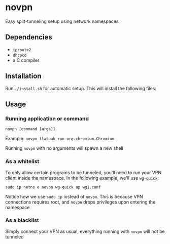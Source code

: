 # novpn

Easy split-tunneling setup using network namespaces


## Dependencies

* `iproute2`
* `dhcpcd`
* a C compiler


## Installation

Run `./install.sh` for automatic setup. This will install the following files:


## Usage

### Running application or command

`novpn [command [args]]`

Example: `novpn flatpak run org.chromium.Chromium`

Running `novpn` with no arguments will spawn a new shell

### As a whitelist

To only allow certain programs to be tunneled, you'll need to run your VPN client
inside the namespace. In the following example, we'll use `wg-quick`:
```
sudo ip netns e novpn wg-quick up wg1.conf
```

Notice how we use `sudo ip` instead of `novpn`. This is because VPN connections
requires root, and `novpn` drops privileges upon entering the namespace

### As a blacklist

Simply connect your VPN as usual, everything running with `novpn` will not be tunneled
